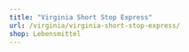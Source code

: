 ```yaml
---
title: "Virginia Short Stop Express"
url: /virginia/virginia-short-stop-express/
shop: Lebensmittel
---
```

